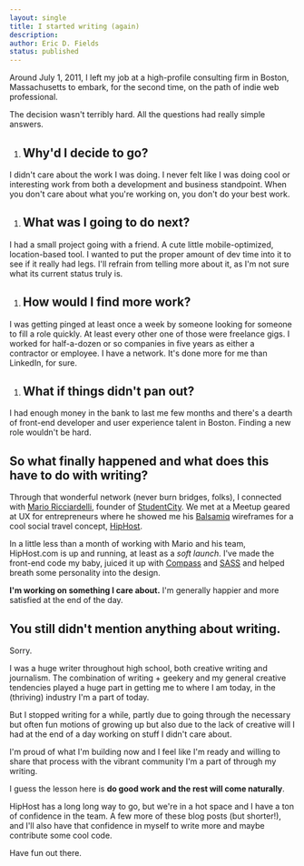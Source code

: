 ```yaml
---
layout: single
title: I started writing (again)
description: 
author: Eric D. Fields
status: published
---
```


Around July 1, 2011, I left my job at a high-profile consulting firm in Boston, Massachusetts to embark, for the second time, on the path of indie web professional.

The decision wasn't terribly hard. All the questions had really simple answers.     

1. ## Why'd I decide to go?
I didn't care about the work I was doing. I never felt like I was doing cool or interesting work from both a development and business standpoint. When you don't care about what you're working on, you don't do your best work.      
1. ## What was I going to do next?
I had a small project going with a friend. A cute little mobile-optimized, location-based tool. I wanted to put the proper amount of dev time into it to see if it really had legs. I'll refrain from telling more about it, as I'm not sure what its current status truly is.
1. ## How would I find more work?
I was getting pinged at least once a week by someone looking for someone to fill a role quickly. At least every other one of those were freelance gigs. I worked for half-a-dozen or so companies in five years as either a contractor or employee. I have a network. It's done more for me than LinkedIn, for sure.
1. ## What if things didn't pan out?
I had enough money in the bank to last me few months and there's a dearth of front-end developer and user experience talent in Boston. Finding a new role wouldn't be hard.

## So what finally happened and what does this have to do with writing?

Through that wonderful network (never burn bridges, folks), I connected with [Mario Ricciardelli](http://www.linkedin.com/in/marioricciardelli), founder of [StudentCity](http://StudentCity.com). We met at a Meetup geared at UX for entrepreneurs where he showed me his [Balsamiq](http://balsamiq.com) wireframes for a cool social travel concept, [HipHost](http://hiphost.com). 

In a little less than a month of working with Mario and his team, HipHost.com is up and running, at least as a *soft launch*. I've made the front-end code my baby, juiced it up with [Compass](http://compass-style.org) and [SASS](http://sass-lang.com) and helped breath some personality into the design. 

**I'm working on something I care about.** I'm generally happier and more satisfied at the end of the day.

## You still didn't mention anything about writing.

Sorry.

I was a huge writer throughout high school, both creative writing and journalism. The combination of writing + geekery and my general creative tendencies played a huge part in getting me to where I am today, in the (thriving) industry I'm a part of today.

But I stopped writing for a while, partly due to going through the necessary but often fun motions of growing up but also due to the lack of creative will I had at the end of a day working on stuff I didn't care about.

I'm proud of what I'm building now and I feel like I'm ready and willing to share that process with the vibrant community I'm a part of through my writing.

I guess the lesson here is **do good work and the rest will come naturally**. 

HipHost has a long long way to go, but we're in a hot space and I have a ton of confidence in the team. A few more of these blog posts (but shorter!), and I'll also have that confidence in myself to write more and maybe contribute some cool code.

Have fun out there.
